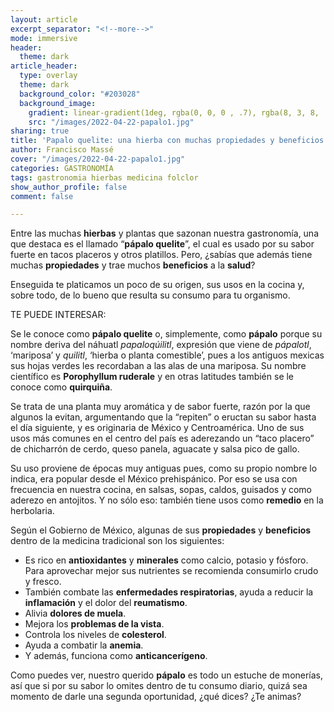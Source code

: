 ```yaml
---
layout: article
excerpt_separator: "<!--more-->"
mode: immersive
header:
  theme: dark
article_header:
  type: overlay
  theme: dark
  background_color: "#203028"
  background_image:
    gradient: linear-gradient(1deg, rgba(0, 0, 0 , .7), rgba(8, 3, 8, .9))
    src: "/images/2022-04-22-papalo1.jpg"
sharing: true
title: 'Papalo quelite: una hierba con muchas propiedades y beneficios'
author: Francisco Massé
cover: "/images/2022-04-22-papalo1.jpg"
categories: GASTRONOMÍA
tags: gastronomia hierbas medicina folclor
show_author_profile: false
comment: false

---
```

Entre las muchas **hierbas** y plantas que sazonan nuestra gastronomía, una que destaca es el llamado “**pápalo quelite**”, el cual es usado por su sabor fuerte en tacos placeros y otros platillos. Pero, ¿sabías que además tiene muchas **propiedades** y trae muchos **beneficios** a la **salud**?

Enseguida te platicamos un poco de su origen, sus usos en la cocina y, sobre todo, de lo bueno que resulta su consumo para tu organismo.

TE PUEDE INTERESAR:

Se le conoce como **pápalo quelite** o, simplemente, como **pápalo** porque su nombre deriva del náhuatl _papaloqúilitl_, expresión que viene de _pápalotl_, ‘mariposa’ y _quilitl_, ‘hierba o planta comestible’, pues a los antiguos mexicas sus hojas verdes les recordaban a las alas de una mariposa. Su nombre científico es **Porophyllum ruderale** y en otras latitudes también se le conoce como **quirquiña**.

Se trata de una planta muy aromática y de sabor fuerte, razón por la que algunos la evitan, argumentando que la “repiten” o eructan su sabor hasta el día siguiente, y es originaria de México y Centroamérica. Uno de sus usos más comunes en el centro del país es aderezando un “taco placero” de chicharrón de cerdo, queso panela, aguacate y salsa pico de gallo.

Su uso proviene de épocas muy antiguas pues, como su propio nombre lo indica, era popular desde el México prehispánico. Por eso se usa con frecuencia en nuestra cocina, en salsas, sopas, caldos, guisados y como aderezo en antojitos. Y no sólo eso: también tiene usos como **remedio** en la herbolaria.

Según el Gobierno de México, algunas de sus **propiedades** y **beneficios** dentro de la medicina tradicional son los siguientes:

* Es rico en **antioxidantes** y **minerales** como calcio, potasio y fósforo. Para aprovechar mejor sus nutrientes se recomienda consumirlo crudo y fresco.
* También combate las **enfermedades respiratorias**, ayuda a reducir la **inflamación** y el dolor del **reumatismo**.
* Alivia **dolores de muela**.
* Mejora los **problemas de la vista**.
* Controla los niveles de **colesterol**.
* Ayuda a combatir la **anemia**.
* Y además, funciona como **anticancerígeno**.

Como puedes ver, nuestro querido **pápalo** es todo un estuche de monerías, así que si por su sabor lo omites dentro de tu consumo diario, quizá sea momento de darle una segunda oportunidad, ¿qué dices? ¿Te animas?